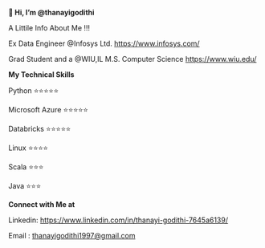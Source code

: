 **👋 Hi, I’m @thanayigodithi**

A Littile Info About Me !!!

Ex Data Engineer @Infosys Ltd. https://www.infosys.com/

Grad Student and a @WIU,IL M.S. Computer Science https://www.wiu.edu/

**My Technical Skills**

Python ⭐⭐⭐⭐⭐

Microsoft Azure ⭐⭐⭐⭐⭐

Databricks ⭐⭐⭐⭐⭐

Linux ⭐⭐⭐⭐

Scala ⭐⭐⭐

Java ⭐⭐⭐


**Connect with Me at**

Linkedin: https://www.linkedin.com/in/thanayi-godithi-7645a6139/

Email : thanayigodithi1997@gmail.com

